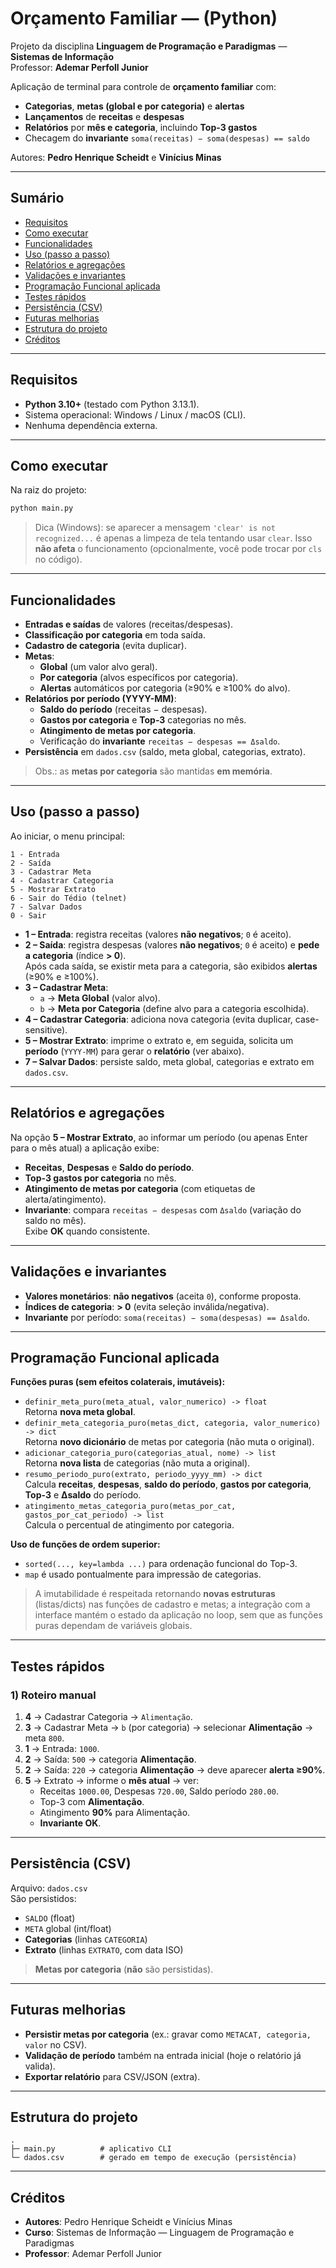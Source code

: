 # Orçamento Familiar — (Python)

Projeto da disciplina **Linguagem de Programação e Paradigmas** — **Sistemas de Informação**  
Professor: **Ademar Perfoll Junior**

Aplicação de terminal para controle de **orçamento familiar** com:
- **Categorias**, **metas (global e por categoria)** e **alertas**
- **Lançamentos** de **receitas** e **despesas**
- **Relatórios** por **mês e categoria**, incluindo **Top-3 gastos**
- Checagem do **invariante** `soma(receitas) − soma(despesas) == saldo`

Autores: **Pedro Henrique Scheidt** e **Vinícius Minas**

---

## Sumário
- [Requisitos](#requisitos)
- [Como executar](#como-executar)
- [Funcionalidades](#funcionalidades)
- [Uso (passo a passo)](#uso-passo-a-passo)
- [Relatórios e agregações](#relatórios-e-agregações)
- [Validações e invariantes](#validações-e-invariantes)
- [Programação Funcional aplicada](#programação-funcional-aplicada)
- [Testes rápidos](#testes-rápidos)
- [Persistência (CSV)](#persistência-csv)
- [Futuras melhorias](#futuras-melhorias)
- [Estrutura do projeto](#estrutura-do-projeto)
- [Créditos](#créditos)

---
## Requisitos

- **Python 3.10+** (testado com Python 3.13.1).
- Sistema operacional: Windows / Linux / macOS (CLI).
- Nenhuma dependência externa.

---

## Como executar

Na raiz do projeto:

```bash
python main.py
```

> Dica (Windows): se aparecer a mensagem `'clear' is not recognized...` é apenas a limpeza de tela tentando usar `clear`. Isso **não afeta** o funcionamento (opcionalmente, você pode trocar por `cls` no código).

---

## Funcionalidades

- **Entradas e saídas** de valores (receitas/despesas).
- **Classificação por categoria** em toda saída.
- **Cadastro de categoria** (evita duplicar).
- **Metas**:
  - **Global** (um valor alvo geral).
  - **Por categoria** (alvos específicos por categoria).
  - **Alertas** automáticos por categoria (≥90% e ≥100% do alvo).
- **Relatórios por período (YYYY-MM)**:
  - **Saldo do período** (receitas − despesas).
  - **Gastos por categoria** e **Top-3** categorias no mês.
  - **Atingimento de metas por categoria**.
  - Verificação do **invariante** `receitas − despesas == Δsaldo`.
- **Persistência** em `dados.csv` (saldo, meta global, categorias, extrato).

> Obs.: as **metas por categoria** são mantidas **em memória**.

---

## Uso (passo a passo)

Ao iniciar, o menu principal:

```
1 - Entrada
2 - Saída
3 - Cadastrar Meta
4 - Cadastrar Categoria
5 - Mostrar Extrato
6 - Sair do Tédio (telnet)
7 - Salvar Dados
0 - Sair
```

- **1 – Entrada**: registra receitas (valores **não negativos**; `0` é aceito).
- **2 – Saída**: registra despesas (valores **não negativos**; `0` é aceito) e **pede a categoria** (índice **> 0**).  
  Após cada saída, se existir meta para a categoria, são exibidos **alertas** (≥90% e ≥100%).
- **3 – Cadastrar Meta**:
  - `a` → **Meta Global** (valor alvo).
  - `b` → **Meta por Categoria** (define alvo para a categoria escolhida).
- **4 – Cadastrar Categoria**: adiciona nova categoria (evita duplicar, case-sensitive).
- **5 – Mostrar Extrato**: imprime o extrato e, em seguida, solicita um **período** (`YYYY-MM`) para gerar o **relatório** (ver abaixo).
- **7 – Salvar Dados**: persiste saldo, meta global, categorias e extrato em `dados.csv`.

---

## Relatórios e agregações

Na opção **5 – Mostrar Extrato**, ao informar um período (ou apenas Enter para o mês atual) a aplicação exibe:

- **Receitas**, **Despesas** e **Saldo do período**.
- **Top-3 gastos por categoria** no mês.
- **Atingimento de metas por categoria** (com etiquetas de alerta/atingimento).
- **Invariante**: compara `receitas − despesas` com `Δsaldo` (variação do saldo no mês).  
  Exibe **OK** quando consistente.

---

## Validações e invariantes

- **Valores monetários**: **não negativos** (aceita `0`), conforme proposta.
- **Índices de categoria**: **> 0** (evita seleção inválida/negativa).
- **Invariante** por período: `soma(receitas) − soma(despesas) == Δsaldo`.

---

## Programação Funcional aplicada

**Funções puras (sem efeitos colaterais, imutáveis):**
- `definir_meta_puro(meta_atual, valor_numerico) -> float`  
  Retorna **nova meta global**.
- `definir_meta_categoria_puro(metas_dict, categoria, valor_numerico) -> dict`  
  Retorna **novo dicionário** de metas por categoria (não muta o original).
- `adicionar_categoria_puro(categorias_atual, nome) -> list`  
  Retorna **nova lista** de categorias (não muta a original).
- `resumo_periodo_puro(extrato, periodo_yyyy_mm) -> dict`  
  Calcula **receitas**, **despesas**, **saldo do período**, **gastos por categoria**, **Top-3** e **Δsaldo** do período.
- `atingimento_metas_categoria_puro(metas_por_cat, gastos_por_cat_periodo) -> list`  
  Calcula o percentual de atingimento por categoria.

**Uso de funções de ordem superior:**
- `sorted(..., key=lambda ...)` para ordenação funcional do Top-3.
- `map` é usado pontualmente para impressão de categorias.

> A imutabilidade é respeitada retornando **novas estruturas** (listas/dicts) nas funções de cadastro e metas; a integração com a interface mantém o estado da aplicação no loop, sem que as funções puras dependam de variáveis globais.

---

## Testes rápidos

### 1) Roteiro manual
1. **4** → Cadastrar Categoria → `Alimentação`.  
2. **3** → Cadastrar Meta → `b` (por categoria) → selecionar **Alimentação** → meta `800`.  
3. **1** → Entrada: `1000`.  
4. **2** → Saída: `500` → categoria **Alimentação**.  
5. **2** → Saída: `220` → categoria **Alimentação** → deve aparecer **alerta ≥90%**.  
6. **5** → Extrato → informe o **mês atual** → ver:  
   - Receitas `1000.00`, Despesas `720.00`, Saldo período `280.00`.  
   - Top-3 com **Alimentação**.  
   - Atingimento **90%** para Alimentação.  
   - **Invariante OK**.


---

## Persistência (CSV)

Arquivo: `dados.csv`  
São persistidos:
- `SALDO` (float)
- `META` global (int/float)
- **Categorias** (linhas `CATEGORIA`)
- **Extrato** (linhas `EXTRATO`, com data ISO)

> **Metas por categoria** (**não** são persistidas).

---

## Futuras melhorias

- **Persistir metas por categoria** (ex.: gravar como `METACAT, categoria, valor` no CSV).  
- **Validação de período** também na entrada inicial (hoje o relatório já valida).  
- **Exportar relatório** para CSV/JSON (extra).

---

## Estrutura do projeto

```
.
├─ main.py          # aplicativo CLI
└─ dados.csv        # gerado em tempo de execução (persistência)
```

---

## Créditos

- **Autores**: Pedro Henrique Scheidt e Vinícius Minas
- **Curso**: Sistemas de Informação — Linguagem de Programação e Paradigmas  
- **Professor**: Ademar Perfoll Junior
